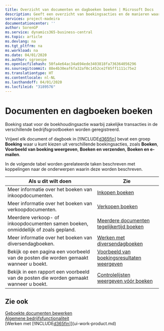 ```yaml
---
title: Overzicht van documenten en dagboeken boeken | Microsoft Docs
description: Geeft een overzicht van boekingsacties en de manieren waarop u documenten en dagboeken kunt boeken.
services: project-madeira
documentationcenter: ''
author: SorenGP
ms.service: dynamics365-business-central
ms.topic: article
ms.devlang: na
ms.tgt_pltfrm: na
ms.workload: na
ms.date: 04/01/2020
ms.author: sgroespe
ms.openlocfilehash: 50fa4e64ac34a694ede3403818fa736364056296
ms.sourcegitcommit: 88e4b30eaf6fa32af0c1452ce2f85ff1111c75e2
ms.translationtype: HT
ms.contentlocale: nl-NL
ms.lasthandoff: 04/01/2020
ms.locfileid: "3189576"
---
```

# <a name="posting-documents-and-journals"></a>Documenten en dagboeken boeken
Boeking staat voor de boekhoudingsactie waarbij zakelijke transacties in de verschillende bedrijfsgrootboeken worden geregistreerd.

Vrijwel elk document of dagboek in [!INCLUDE[d365fin](includes/d365fin_md.md)] bevat een groep **Boeking** waar u kunt kiezen uit verschillende boekingsacties, zoals **Boeken**, **Voorbeeld van boeking weergeven**, **Boeken en verzenden**, **Boeken en e-mailen**.

In de volgende tabel worden gerelateerde taken beschreven met koppelingen naar de onderwerpen waarin deze worden beschreven.

| Als u dit wilt doen | Zie |
| --- | --- |
| Meer informatie over het boeken van inkoopdocumenten. |[Inkopen boeken](ui-post-purchases.md) |
| Meer informatie over het boeken van verkoopdocumenten. |[Verkopen boeken](ui-post-sales.md) |
| Meerdere verkoop- of inkoopdocumenten samen boeken, onmiddellijk of zoals gepland.|[Meerdere documenten tegelijkertijd boeken](ui-batch-posting.md)|
| Meer informatie over het boeken van diversendagboeken. |[Werken met diversendagboeken](ui-work-general-journals.md) |
| Bekijk op een pagina een voorbeeld van de posten die worden gemaakt wanneer u boekt. |[Voorbeeld van boekingsresultaten weergeven](ui-how-preview-post-results.md) |
| Bekijk in een rapport een voorbeeld van de posten die worden gemaakt wanneer u boekt. |[Controlelijsten weergeven vóór boeken](ui-how-view-test-reports-posting.md) |

## <a name="see-also"></a>Zie ook
[Geboekte documenten bewerken](across-edit-posted-document.md)  
[Algemene bedrijfsfunctionaliteit](ui-across-business-areas.md)  
[Werken met [!INCLUDE[d365fin](includes/d365fin_md.md)]](ui-work-product.md)
